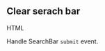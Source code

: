 ## Clear serach bar

HTML
<snippet id='clear-text-search-bar-html'/>

Handle SearchBar `submit` event.
<snippet id='clear-search-bar-submit'/>